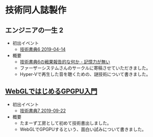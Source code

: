 # 技術同人誌製作

## エンジニアの一生 2
* 初出イベント 
  * [技術書典6 2019-04-14](https://techbookfest.org/event/tbf06/circle/59890001)
* 概要
  * [技術書典6の戦果報告的な何か - 記憶力が無い](https://blog.ttk1.net/2019/04/18/%E6%8A%80%E8%A1%93%E6%9B%B8%E5%85%B86%E3%81%AE%E6%88%A6%E6%9E%9C%E5%A0%B1%E5%91%8A%E7%9A%84%E3%81%AA%E4%BD%95%E3%81%8B)
  * ファーザーシステムさんのサークルに寄稿させていただきました。
  * Hyper-Vで再生した音を聴くための、謎技術について書きました。
## [WebGLではじめるGPGPU入門](./m2tb/index.html)
* 初出イベント 
  * [技術書典7 2019-09-22](https://techbookfest.org/event/tbf07/circle/5088651352473600)
* 概要
  * たまーず工房として初めて技術書出しました。
  * WebGLでGPGPUするという、面白い試みについて書きました。

